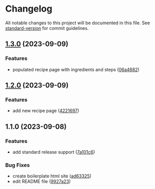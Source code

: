 # Changelog

All notable changes to this project will be documented in this file. See [standard-version](https://github.com/conventional-changelog/standard-version) for commit guidelines.

## [1.3.0](https://github.com/BigusChonker/odin-recipes/compare/v1.2.0...v1.3.0) (2023-09-09)


### Features

* populated recipe page with ingredients and steps ([06a4882](https://github.com/BigusChonker/odin-recipes/commit/06a4882dc24493e6a42f6a5249705184f3254adb))

## [1.2.0](https://github.com/BigusChonker/odin-recipes/compare/v1.1.0...v1.2.0) (2023-09-09)


### Features

* add new recipe page ([4221697](https://github.com/BigusChonker/odin-recipes/commit/4221697da46b09d807875c9ef31535cf60f7ae33))

## 1.1.0 (2023-09-08)


### Features

* add standard release support ([7a101c6](https://github.com/BigusChonker/odin-recipes/commit/7a101c6a3b2f9507150e5ba89a483d5e7a1e1897))


### Bug Fixes

* create boilerplate html site ([ad63325](https://github.com/BigusChonker/odin-recipes/commit/ad63325f7dd05784462041b3772bf48fd6dd3864))
* edit README file ([9927a23](https://github.com/BigusChonker/odin-recipes/commit/9927a2302a733be784c8f11b82d30059019aa060))

